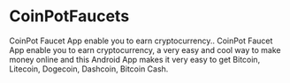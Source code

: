 # CoinPotFaucets
CoinPot Faucet App  enable you to earn cryptocurrency..
CoinPot Faucet App  enable you to earn cryptocurrency, 
a very easy and cool way to make money online  and this Android App makes it very easy to get Bitcoin, 
Litecoin, Dogecoin, Dashcoin, Bitcoin Cash.
